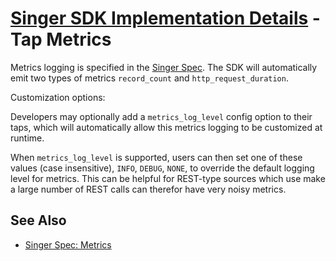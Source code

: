# [Singer SDK Implementation Details](/.README.md) - Tap Metrics

Metrics logging is specified in the 
[Singer Spec](https://meltano.com/docs/singer-spec.html#metrics). The SDK will automatically
emit two types of metrics `record_count` and `http_request_duration`.

Customization options:

Developers may optionally add a `metrics_log_level` config option to their taps,
which will automatically allow this metrics logging to be customized at runtime.

When `metrics_log_level` is supported, users can then
set one of these values (case insensitive), `INFO`, `DEBUG`, `NONE`, to override the
default logging level for metrics. This can be helpful for REST-type sources which use
make a large number of REST calls can therefor have very noisy metrics.

## See Also

- [Singer Spec: Metrics](https://meltano.com/docs/singer-spec.html#metrics)
